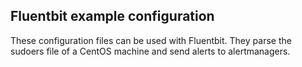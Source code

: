 ## Fluentbit example configuration

These configuration files can be used with Fluentbit. They parse the sudoers
file of a CentOS machine and send alerts to alertmanagers.
